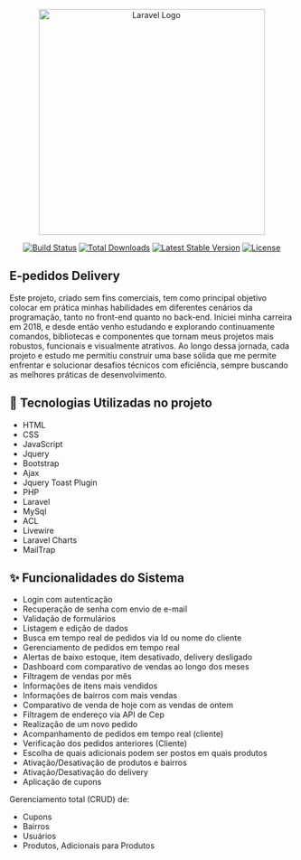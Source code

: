 <p align="center"><a href="https://laravel.com" target="_blank"><img src="https://raw.githubusercontent.com/laravel/art/master/logo-lockup/5%20SVG/2%20CMYK/1%20Full%20Color/laravel-logolockup-cmyk-red.svg" width="400" alt="Laravel Logo"></a></p>

<p align="center">
<a href="https://github.com/laravel/framework/actions"><img src="https://github.com/laravel/framework/workflows/tests/badge.svg" alt="Build Status"></a>
<a href="https://packagist.org/packages/laravel/framework"><img src="https://img.shields.io/packagist/dt/laravel/framework" alt="Total Downloads"></a>
<a href="https://packagist.org/packages/laravel/framework"><img src="https://img.shields.io/packagist/v/laravel/framework" alt="Latest Stable Version"></a>
<a href="https://packagist.org/packages/laravel/framework"><img src="https://img.shields.io/packagist/l/laravel/framework" alt="License"></a>
</p>

## E-pedidos Delivery
Este projeto, criado sem fins comerciais, tem como principal objetivo colocar em prática minhas habilidades em diferentes cenários da programação, tanto no front-end quanto no back-end. Iniciei minha carreira em 2018, e desde então venho estudando e explorando continuamente comandos, bibliotecas e componentes que tornam meus projetos mais robustos, funcionais e visualmente atrativos. Ao longo dessa jornada, cada projeto e estudo me permitiu construir uma base sólida que me permite enfrentar e solucionar desafios técnicos com eficiência, sempre buscando as melhores práticas de desenvolvimento.

## 🚀 Tecnologias Utilizadas no projeto

- HTML
- CSS
- JavaScript
- Jquery
- Bootstrap
- Ajax
- Jquery Toast Plugin
- PHP
- Laravel
- MySql
- ACL
- Livewire
- Laravel Charts
- MailTrap

## ✨ Funcionalidades do Sistema

- Login com autenticação
- Recuperação de senha com envio de e-mail
- Validação de formulários
- Listagem e edição de dados
- Busca em tempo real de pedidos via Id ou nome do cliente
- Gerenciamento de pedidos em tempo real
- Alertas de baixo estoque, item desativado, delivery desligado
- Dashboard com comparativo de vendas ao longo dos meses
- Filtragem de vendas por mês
- Informações de itens mais vendidos
- Informações de bairros com mais vendas
- Comparativo de venda de hoje com as vendas de ontem
- Filtragem de endereço via API de Cep
- Realização de um novo pedido
- Acompanhamento de pedidos em tempo real (cliente)
- Verificação dos pedidos anteriores (Cliente)
- Escolha de quais adicionais podem ser postos em quais produtos
- Ativação/Desativação de produtos e bairros
- Ativação/Desativação do delivery
- Aplicação de cupons

Gerenciamento total (CRUD) de:

- Cupons
- Bairros
- Usuários
- Produtos, Adicionais para Produtos

